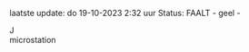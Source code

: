 laatste update: 
do 19-10-2023  2:32   uur 
Status: FAALT - geel - 
<div class="service R">J</div><div class="service Y">microstation</div>